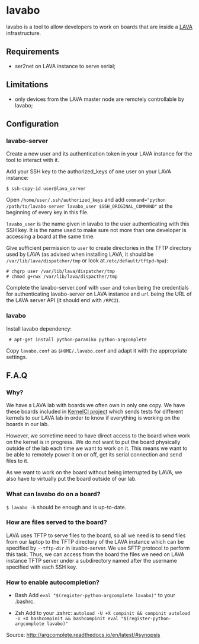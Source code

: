 # lavabo

lavabo is a tool to allow developers to work on boards that are inside a
[LAVA](http://www.linaro.org/initiatives/lava/) infrastructure.

## Requirements

- ser2net on LAVA instance to serve serial;

## Limitations

- only devices from the LAVA master node are remotely controllable by lavabo;

## Configuration

### lavabo-server

Create a new user and its authentication token in your LAVA instance for the
tool to interact with it.

Add your SSH key to the authorized\_keys of one user on your LAVA instance:

```
$ ssh-copy-id user@lava_server
```

Open `/home/user/.ssh/authorized_keys` and add `command="python
/path/to/lavabo-server lavabo_user $SSH_ORIGINAL_COMMAND"` at the beginning of
every key in this file.

`lavabo_user` is the name given in lavabo to the user authenticating with this
SSH key. It is the name used to make sure not more than one developer is
accessing a board at the same time.

Give sufficient permission to `user` to create directories in the TFTP directory
used by LAVA (as advised when installing LAVA, it should be
`/var/lib/lava/dispatcher/tmp` or look at `/etc/default/tftpd-hpa`):

```
# chgrp user /var/lib/lava/dispatcher/tmp
# chmod g+rwx /var/lib/lava/dispacther/tmp
```

Complete the lavabo-server.conf with `user` and `token` being the credentials
for authenticating lavabo-server on LAVA instance and `url` being the URL of the
LAVA server API (it should end with `/RPC2`).

### lavabo

Install lavabo dependency:

```
 # apt-get install python-paramiko python-argcomplete
```

Copy ```lavabo.conf``` as ```$HOME/.lavabo.conf``` and adapt it with the
appropriate settings.

## F.A.Q

### Why?

We have a LAVA lab with boards we often own in only one copy. We have these
boards included in [KernelCI project](https://kernelci.org/) which sends tests
for different kernels to our LAVA lab in order to know if everything is working
on the boards in our lab.

However, we sometime need to have direct access to the board when work on the
kernel is in progress. We do not want to put the board physically outside of the
lab each time we want to work on it. This means we want to be able to remotely
power it on or off, get its serial connection and send files to it.

As we want to work on the board without being interrupted by LAVA, we also have
to virtually put the board outside of our lab.

### What can lavabo do on a board?

`$ lavabo -h` should be enough and is up-to-date.

### How are files served to the board?

LAVA uses TFTP to serve files to the board, so all we need is to send files from
our laptop to the TFTP directory of the LAVA instance which can be specified by
`--tftp-dir` in lavabo-server. We use SFTP protocol to perform this task. Thus,
we can access from the board the files we need on LAVA instance TFTP server
under a subdirectory named after the username specified with each SSH key.

### How to enable autocompletion?

- Bash
Add `eval "$(register-python-argcomplete lavabo)"` to your .bashrc.

- Zsh
Add to your .zshrc: ``` autoload -U +X compinit && compinit autoload -U +X
bashcompinit && bashcompinit eval "$(register-python-argcomplete lavabo)" ```

Source: http://argcomplete.readthedocs.io/en/latest/#synopsis
